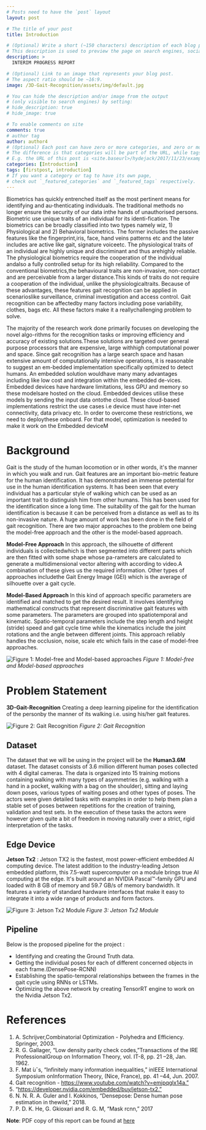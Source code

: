 ```yaml
---
# Posts need to have the `post` layout
layout: post

# The title of your post
title: Introduction

# (Optional) Write a short (~150 characters) description of each blog post.
# This description is used to preview the page on search engines, social media, etc.
description: >
  INTERIM PROGRESS REPORT

# (Optional) Link to an image that represents your blog post.
# The aspect ratio should be ~16:9.
image: /3D-Gait-Recognition/assets/img/default.jpg

# You can hide the description and/or image from the output
# (only visible to search engines) by setting:
# hide_description: true
# hide_image: true

# To enable comments on site
comments: true
# author tag
author: author4
# (Optional) Each post can have zero or more categories, and zero or more tags.
# The difference is that categories will be part of the URL, while tags will not.
# E.g. the URL of this post is <site.baseurl>/hydejack/2017/11/23/example-content/
categories: [Introduction]
tags: [firstpost, introduction]
# If you want a category or tag to have its own page,
# check out `_featured_categories` and `_featured_tags` respectively.
---
```


Biometrics has quickly entrenched itself as the most pertinent means for identifying and au-thenticating individuals.  The traditional methods no longer ensure the security of our data inthe hands of unauthorised persons.  Biometric use unique traits of an individual for its identi-fication. The biometrics can be broadly classified into two types namely wiz, 1) Physiological and 2) Behavioral biometrics.  The former includes the passive features like the fingerprint,iris,  face,  hand veins patterns etc and the later includes are active like gait,  signature voiceetc.  The physiological traits of an individual are highly unique and discriminant and thus arehighly  reliable.   The  physiological biometrics  require the  cooperation of  the individual  andalso a fully controlled setup for its high reliability.  Compared to the conventional biometrics,the behavioural traits are non-invasive, non-contact and are perceivable from a larger distance.This kinds of traits do not require a cooperation of the individual,  unlike the physiologicaltraits. Because of these advantages, these features gait recognition can be applied in scenarioslike surveillance, criminal investigation and access control.  Gait recognition can be affectedby many factors including pose variability, clothes, bags etc. All these factors make it a reallychallenging problem to solve.

The majority of the research work done primarily focuses on developing the novel algo-rithms for the recognition tasks or improving efficiency and accuracy of existing solutions.These  solutions  are targeted  over general  purpose processors  that are  expensive,  large  withhigh computational power and space.  Since gait recognition has a large search space and hasan extensive amount of computationally intensive operations, it is reasonable to suggest an em-bedded implementation specifically optimized to detect humans. An embedded solution wouldhave many many advantages including like low cost and integration within the embedded de-vices.  Embedded devices have hardware limitations, less GPU and memory so these modelsare hosted on the cloud. Embedded devices utilise these models by sending the input data ontothe cloud. These cloud-based implementations restrict the use cases i.e device must have inter-net connectivity, data privacy etc.  In order to overcome these restrictions, we need to deploythese onboard. For that model, optimization is needed to make it work on the Embedded deviceM

# Background

Gait is the study of the human locomotion or in other words, it's the manner in which you walk and run. Gait features are an important bio-metric feature for the human identification. It has demonstrated an immense potential for use in the human identification systems. It has been seen that every individual has a particular style of walking which can be used as an important trait to distinguish him from other humans. This has been used for the identification since a long time.  The suitability of the gait for the human identification is because it can be perceived from a distance as well as to its non-invasive nature. A huge amount of work has been done in the field of gait recognition. There are two major approaches to the problem one being the model-free approach and the other is the model-based approach.

**Model-Free Approach** In this approach, the silhouette of different individuals is collectedwhich is then segmented into different parts which are then fitted with some shape whose pa-rameters are calculated to generate a multidimensional vector altering with according to video.A combination of these gives us the required information.  Other types of approaches includethe Gait Energy Image (GEI) which is the average of silhouette over a gait cycle.

**Model-Based Approach** In this kind of approach specific parameters are identified and matched to get the desired result. It involves identifying mathematical constructs that represent discriminative gait features with some parameters. The parameters are grouped into spatiotemporal and kinematic. Spatio-temporal parameters include the step length and height (stride) speed and gait cycle time while the kinematics include the joint rotations and the angle between different joints. This approach reliably handles the occlusion, noise, scale etc which fails in the case of model-free approaches.

![Figure 1: Model-free and Model-based approaches](/3D-Gait-Recognition/assets/img/post/img1.png)
        *Figure 1: Model-free and Model-based approaches*

# Problem Statement
**3D-Gait-Recognition**  Creating a deep learning pipeline for the identification of the personby the manner of its walking i.e. using his/her gait features.

![Figure 2: Gait Recognition](/3D-Gait-Recognition/assets/img/post/gait.png)
        *Figure 2: Gait Recognition*

## Dataset
The dataset that we will be using in the project will be the   **Human3.6M** dataset. 
The dataset consists of 3.6 million different human poses collected with 4 digital cameras. The data is organized into 15 training motions containing walking with many types of asymmetries (e.g. walking with a hand in a pocket, walking with a bag on the shoulder), sitting and laying down poses, various types of waiting poses and other types of poses. The actors were given detailed tasks with examples in order to help them plan a stable set of poses between repetitions for the creation of training, validation and test sets. In the execution of these tasks the actors were however given quite a bit of freedom in moving naturally over a strict, rigid interpretation of the tasks.

## Edge Device
**Jetson Tx2** : 
Jetson TX2 is the fastest, most power-efficient embedded AI computing device. The latest addition to the industry-leading Jetson embedded platform, this 7.5-watt supercomputer on a module brings true AI computing at the edge. It's built around an NVIDIA Pascal™-family GPU and loaded with 8 GB of memory and 59.7 GB/s of memory bandwidth. It features a variety of standard hardware interfaces that make it easy to integrate it into a wide range of products and form factors.

![Figure 3: Jetson Tx2 Module](/3D-Gait-Recognition/assets/img/post/jetson.jpg)
        *Figure 3: Jetson Tx2 Module*

## Pipeline
Below is the proposed pipeline for the project : 

* Identifying and creating the Ground Truth data.
* Getting the individual poses for each of different concerned 	objects in each frame.(DensePose-RCNN)
* Establishing the spatio-temporal relationships between the frames in the gait cycle using RNNs or LSTMs.
* Optimizing the above network by creating TensorRT engine to work on the Nvidia Jetson Tx2.

# References
1. A. Schrijver,Combinatorial Optimization - Polyhedra and Efficiency. Springer, 2003.
2. R. G. Gallager, “Low density parity check codes,”Transactions of the IRE ProfessionalGroup on Information Theory, vol. IT-8, pp. 21 –28, Jan. 1962.
3. F. Mat ́uˇs, “Infinitely many information inequalities,” inIEEE International Symposium onInformation Theory, (Nice, France), pp. 41 –44, Jun. 2007.
4. Gait recognition - https://www.youtube.com/watch?v=emjpqglx14a.”
5. “https://developer.nvidia.com/embedded/buy/jetson-tx2.”
6. N. N. R. A. Guler and I. Kokkinos,  “Densepose:  Dense human pose   estimation in thewild,” 2018.
7. P. D. K. He, G. Gkioxari and R. G. M, “Mask rcnn,” 2017


**Note**: PDF copy of this report can be found at [here](/3D-Gait-Recognition/reports/interim_progress_report.pdf)
